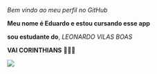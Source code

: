_Bem vindo ao meu perfil no GitHub_

**Meu nome é Eduardo e estou cursando esse app**

**sou estudante do**, _LEONARDO VILAS BOAS_

**VAI CORINTHIANS** 🖤🤍🦅

![](![image](https://github.com/user-attachments/assets/aa39ea17-4cb5-4a63-ab08-67799c346695)
)
